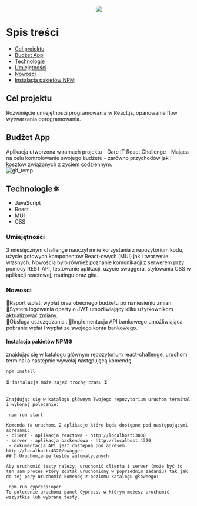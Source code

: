 <p align="center">  
<img src="https://user-images.githubusercontent.com/97546871/162452892-3b1cffbb-5bce-4357-9546-a23c179121d7.png"/>  
</p>

# Spis treści  

* [Cel projektu](#cel-projektu)  
* [Budżet App](#budżet-app)  
* [Technologie](#technologie)  
* [Umiejętności](#umiejętności)  
* [Nowości](#nowości) 
* [Instalacja pakietów NPM](#instalacja-pakietów-npm)  
  
## Cel projektu
Rozwinięcie umiejętności programowania w React.js, opanowanie flow wytwarzania oprogramowania.  

## Budżet App
Aplikacja utworzona w ramach projektu - Dare IT React Challenge - Mająca na celu kontrolowanie swojego budżetu - zarówno przychodów jak i kosztów związanych z życiem codziennym.  
![gif_temp](https://user-images.githubusercontent.com/97546871/162446102-85273461-495f-44c9-8a34-1700b2b1d5ff.gif)  
  
## Technologie⚛️ 
* JavaScript  
* React   
* MUI  
* CSS  
  
### Umiejętności

 3 miesięcznym challenge nauczył mnie korzystania z repozytorium kodu, użycie gotowych komponentów React-owych (MUI)  jak i   tworzenie własnych. Nowością było również poznanie komunikacji z serwerem przy pomocy REST API, testowanie aplikacji, użycie swaggera, stylowania CSS w aplikacji reactowej, routingu oraz gita.  
  
### Nowości
📌Raport wpłat, wypłat oraz obecnego budżetu po naniesieniu zmian.   
📌System logowania oparty o JWT umożliwiający kilku użytkownikom aktualizować zmiany.   
📌Obsługa oszczędzania . 
📌Implementacja API bankowego umożliwiająca pobranie wpłat i wypłat ze swojego konta bankowego.  
  
####  Instalacja pakietów NPM⚙️
znajdując się w katalogu głównym repozytorium react-challenge, uruchom terminal a następnie wywołaj następującą komendę  
  
` npm install ` 
```  
⏳ instalacja może zająć trochę czasu ⏳  
  
  
Znajdując się w katalogu głównym Twojego repozytorium uruchom terminal i wykonaj polecenie:  
  
 npm run start  
  
Komenda ta uruchomi 2 aplikacje które będą dostępne pod następującymi adresami:  
- client - aplikacja reactowa - http://localhost:3000  
- server - aplikacja backendowa - http://localhost:4320  
 - dokumentacja API jest dostępna pod adresem http://localhost:4320/swagger  
## 🏃 Uruchomienie testów automatycznych  
  
Aby uruchomić testy należy, uruchomić clienta i serwer (może być to ten sam proces który został uruchomiony w poprzednim zadaniu) tak jak do tej pory uruchomić komendę z poziomu katalogu głównego:  
  
 npm run cypress:open  
To polecenie uruchomi panel Cypress, w którym możesz uruchomić wszystkie lub wybrane testy.
